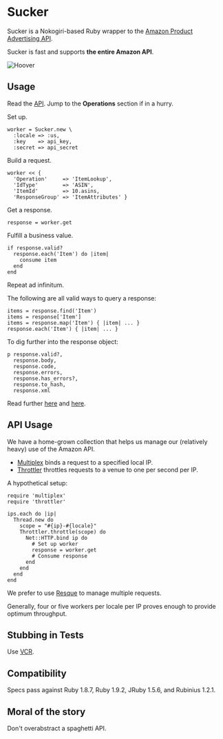 Sucker
======

Sucker is a Nokogiri-based Ruby wrapper to the [Amazon Product Advertising API](https://affiliate-program.amazon.co.uk/gp/advertising/api/detail/main.html).

Sucker is fast and supports __the entire Amazon API__.

![Hoover](https://github.com/papercavalier/sucker/raw/master/hoover.jpg)

Usage
-----

Read the [API](http://aws.amazon.com/archives/Product%20Advertising%20API). Jump to the __Operations__ section if in a hurry.

Set up.

    worker = Sucker.new \
      :locale => :us,
      :key    => api_key,
      :secret => api_secret

Build a request.

    worker << {
      'Operation'     => 'ItemLookup',
      'IdType'        => 'ASIN',
      'ItemId'        => 10.asins,
      'ResponseGroup' => 'ItemAttributes' }

Get a response.

    response = worker.get

Fulfill a business value.

    if response.valid?
      response.each('Item') do |item|
        consume item
      end
    end

Repeat ad infinitum.

The following are all valid ways to query a response:

    items = response.find('Item')
    items = response['Item']
    items = response.map('Item') { |item| ... }
    response.each('Item') { |item| ... }

To dig further into the response object:

    p response.valid?,
      response.body,
      response.code,
      response.errors,
      response.has_errors?,
      response.to_hash,
      response.xml

Read further [here](http://rdoc.info/github/papercavalier/sucker/master/frames) and [here](http://relishapp.com/papercavalier/sucker).

API Usage
---------

We have a home-grown collection that helps us manage our (relatively heavy)
use of the Amazon API.

* [Multiplex](http://github.com/papercavalier/multiplex) binds a request
  to a specified local IP.
* [Throttler](http://github.com/papercavalier/throttler) throttles
  requests to a venue to one per second per IP.


A hypothetical setup:

    require 'multiplex'
    require 'throttler'

    ips.each do |ip|
      Thread.new do
        scope = "#{ip}-#{locale}"
        Throttler.throttle(scope) do
          Net::HTTP.bind ip do
            # Set up worker
            response = worker.get
            # Consume response
          end
        end
      end
    end

We prefer to use [Resque](http://github.com/defunkt/resque) to manage
multiple requests.

Generally, four or five workers per locale per IP proves enough to provide
optimum throughput.

Stubbing in Tests
-----------------

Use [VCR](http://github.com/myronmarston/vcr).

Compatibility
-------------

Specs pass against Ruby 1.8.7, Ruby 1.9.2, JRuby 1.5.6, and Rubinius 1.2.1.

Moral of the story
------------------

Don't overabstract a spaghetti API.
